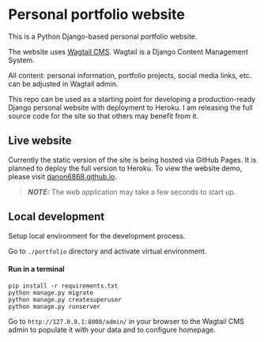 # Personal portfolio website

This is a Python Django-based personal portfolio website.

The website uses [Wagtail CMS](https://github.com/wagtail/wagtail). Wagtail is a Django Content Management System.

All content: personal information, portfolio projects, social media links, etc. can be
adjusted in Wagtail admin.

This repo can be used as a starting point for developing a production-ready Django personal website with deployment to
Heroku. I am releasing the full source code for the site so that others may benefit from it.

## Live website

Currently the static version of the site is being hosted via GitHub Pages. It is planned to deploy the full version to Heroku.
To view the website demo, please visit [danon6868.github.io](https://danon6868.github.io/).

> **_NOTE:_**  The web application may take a few seconds to start up.

## Local development

Setup local environment for the development process.

Go to `./portfolio` directory and activate virtual environment.

#### Run in a terminal

```shell
pip install -r requirements.txt
python manage.py migrate
python manage.py createsuperuser
python manage.py runserver
```

Go to `http://127.0.0.1:8000/admin/` in your browser to the Wagtail CMS admin to populate it with your data and to
configure homepage.
